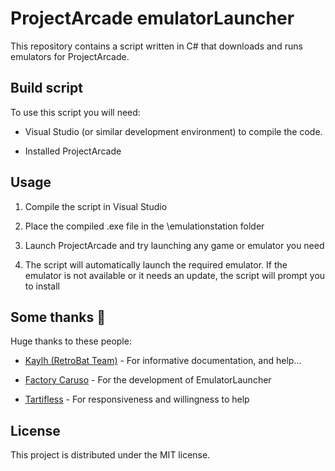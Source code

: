 # ProjectArcade emulatorLauncher

This repository contains a script written in C# that downloads and runs emulators for ProjectArcade.

## Build script

To use this script you will need:

- Visual Studio (or similar development environment) to compile the code.

- Installed ProjectArcade

## Usage

1. Compile the script in Visual Studio

2. Place the compiled .exe file in the \emulationstation folder

3. Launch ProjectArcade and try launching any game or emulator you need

4. The script will automatically launch the required emulator. If the emulator is not available or it needs an update, the script will prompt you to install

## Some thanks 💟

Huge thanks to these people:

- [Kaylh (RetroBat Team)](https://github.com/kaylh) - For informative documentation, and help...

- [Factory Caruso](https://github.com/fabricecaruso) - For the development of EmulatorLauncher

- [Tartifless](https://github.com/Tartifless) - For responsiveness and willingness to help

## License

This project is distributed under the MIT license.

